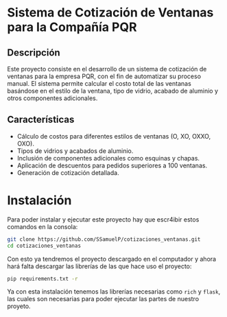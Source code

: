 # Sistema de Cotización de Ventanas para la Compañía PQR

## Descripción

Este proyecto consiste en el desarrollo de un sistema de cotización de ventanas para la empresa PQR, con el fin de automatizar su proceso manual. El sistema permite calcular el costo total de las ventanas basándose en el estilo de la ventana, tipo de vidrio, acabado de aluminio y otros componentes adicionales.

## Características
- Cálculo de costos para diferentes estilos de ventanas (O, XO, OXXO, OXO).
- Tipos de vidrios y acabados de aluminio.
- Inclusión de componentes adicionales como esquinas y chapas.
- Aplicación de descuentos para pedidos superiores a 100 ventanas.
- Generación de cotización detallada.

# **Instalación**
Para poder instalar y ejecutar este proyecto hay que escr4ibir estos comandos en la consola:
```bash
git clone https://github.com/SSamuelP/cotizaciones_ventanas.git
cd cotizaciones_ventanas
```
Con esto ya tendremos el proyecto descargado en el computador y ahora hará falta descargar las librerías de las que hace uso el proyecto:
```bash
pip requirements.txt -r
```
Ya con esta instalación tenemos las librerías necesarias como ```rich``` y ```flask```, las cuales son necesarias para poder ejecutar las partes de nuestro proyeto.
